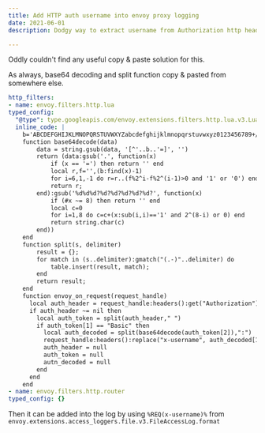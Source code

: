 ```yaml
---
title: Add HTTP auth username into envoy proxy logging
date: 2021-06-01
description: Dodgy way to extract username from Authorization http header

---
```

Oddly couldn't find any useful copy & paste solution for this.

As always, base64 decoding and split function copy & pasted from somewhere else.

```yaml
http_filters:
- name: envoy.filters.http.lua
typed_config:
  "@type": type.googleapis.com/envoy.extensions.filters.http.lua.v3.Lua
  inline_code: |
    b='ABCDEFGHIJKLMNOPQRSTUVWXYZabcdefghijklmnopqrstuvwxyz0123456789+/'
    function base64decode(data)
        data = string.gsub(data, '[^'..b..'=]', '')
        return (data:gsub('.', function(x)
            if (x == '=') then return '' end
            local r,f='',(b:find(x)-1)
            for i=6,1,-1 do r=r..(f%2^i-f%2^(i-1)>0 and '1' or '0') end
            return r;
        end):gsub('%d%d%d?%d?%d?%d?%d?%d?', function(x)
            if (#x ~= 8) then return '' end
            local c=0
            for i=1,8 do c=c+(x:sub(i,i)=='1' and 2^(8-i) or 0) end
            return string.char(c)
        end))
    end
    function split(s, delimiter)
        result = {};
        for match in (s..delimiter):gmatch("(.-)"..delimiter) do
            table.insert(result, match);
        end
        return result;
    end
    function envoy_on_request(request_handle)
      local auth_header = request_handle:headers():get("Authorization")
      if auth_header ~= nil then
        local auth_token = split(auth_header," ")
        if auth_token[1] == "Basic" then
          local auth_decoded = split(base64decode(auth_token[2]),":")
          request_handle:headers():replace("x-username", auth_decoded[1])
          auth_header = null
          auth_token = null
          autn_decoded = null
        end
      end
    end
- name: envoy.filters.http.router
typed_config: {}
```

Then it can be added into the log by using `%REQ(x-username)%` from `envoy.extensions.access_loggers.file.v3.FileAccessLog.format`